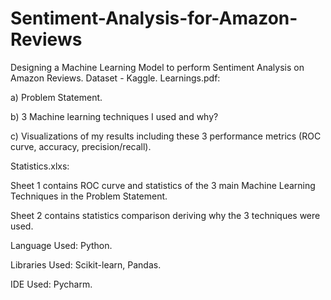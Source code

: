 # Sentiment-Analysis-for-Amazon-Reviews
Designing a Machine Learning Model to perform Sentiment Analysis on Amazon Reviews. Dataset - Kaggle.
Learnings.pdf:

a) Problem Statement.

b) 3 Machine learning techniques I used and why?

c) Visualizations of my results including these 3 performance metrics (ROC curve, accuracy, precision/recall).

Statistics.xlxs:

Sheet 1 contains ROC curve and statistics of the 3 main Machine Learning Techniques in the Problem Statement.

Sheet 2 contains statistics comparison deriving why the 3 techniques were used.

Language Used: Python.

Libraries Used: Scikit-learn, Pandas.

IDE Used: Pycharm.

